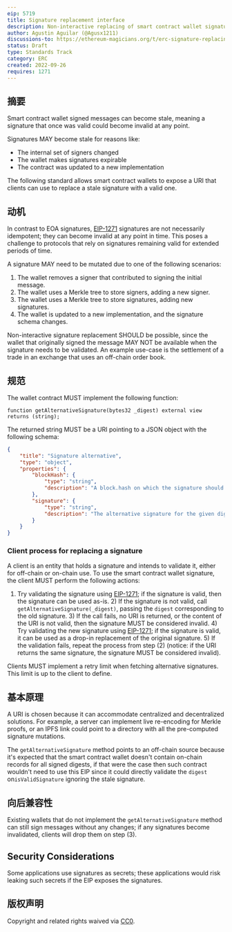 ```yaml
---
eip: 5719
title: Signature replacement interface
description: Non-interactive replacing of smart contract wallet signatures that became stale due to configuration changes.
author: Agustin Aguilar (@Agusx1211)
discussions-to: https://ethereum-magicians.org/t/erc-signature-replacing-for-smart-contract-wallets/11059
status: Draft
type: Standards Track
category: ERC
created: 2022-09-26
requires: 1271
---
```


## 摘要

Smart contract wallet signed messages can become stale, meaning a signature that once was valid could become invalid at any point.

Signatures MAY become stale for reasons like:

* The internal set of signers changed
* The wallet makes signatures expirable
* The contract was updated to a new implementation

The following standard allows smart contract wallets to expose a URI that clients can use to replace a stale signature with a valid one.

## 动机

In contrast to EOA signatures, [EIP-1271](./eip-1271.md) signatures are not necessarily idempotent; they can become invalid at any point in time. This poses a challenge to protocols that rely on signatures remaining valid for extended periods of time.

A signature MAY need to be mutated due to one of the following scenarios:

1. The wallet removes a signer that contributed to signing the initial message.
2. The wallet uses a Merkle tree to store signers, adding a new signer.
3. The wallet uses a Merkle tree to store signatures, adding new signatures.
4. The wallet is updated to a new implementation, and the signature schema changes.

Non-interactive signature replacement SHOULD be possible, since the wallet that originally signed the message MAY NOT be available when the signature needs to be validated. An example use-case is the settlement of a trade in an exchange that uses an off-chain order book.

## 规范

The wallet contract MUST implement the following function:

```solidity
function getAlternativeSignature(bytes32 _digest) external view returns (string);
```

The returned string MUST be a URI pointing to a JSON object with the following schema:

```json
{
    "title": "Signature alternative",
    "type": "object",
    "properties": {
        "blockHash": {
            "type": "string",
            "description": "A block.hash on which the signature should be valid."
        },
        "signature": {
            "type": "string",
            "description": "The alternative signature for the given digest."
        }
    }
}
```

### Client process for replacing a signature

A client is an entity that holds a signature and intends to validate it, either for off-chain or on-chain use. To use the smart contract wallet signature, the client MUST perform the following actions:

1) Try validating the signature using [EIP-1271](./eip-1271.md); if the signature is valid, then the signature can be used as-is. 2) If the signature is not valid, call `getAlternativeSignature(_digest)`, passing the `digest` corresponding to the old signature. 3) If the call fails, no URI is returned, or the content of the URI is not valid, then the signature MUST be considered invalid. 4) Try validating the new signature using [EIP-1271](./eip-1271.md); if the signature is valid, it can be used as a drop-in replacement of the original signature. 5) If the validation fails, repeat the process from step (2) (notice: if the URI returns the same signature, the signature MUST be considered invalid).

Clients MUST implement a retry limit when fetching alternative signatures. This limit is up to the client to define.

## 基本原理

A URI is chosen because it can accommodate centralized and decentralized solutions. For example, a server can implement live re-encoding for Merkle proofs, or an IPFS link could point to a directory with all the pre-computed signature mutations.

The `getAlternativeSignature` method points to an off-chain source because it's expected that the smart contract wallet doesn't contain on-chain records for all signed digests, if that were the case then such contract wouldn't need to use this EIP since it could directly validate the `digest` on`isValidSignature` ignoring the stale signature.

## 向后兼容性

Existing wallets that do not implement the `getAlternativeSignature` method can still sign messages without any changes; if any signatures become invalidated, clients will drop them on step (3).

## Security Considerations

Some applications use signatures as secrets; these applications would risk leaking such secrets if the EIP exposes the signatures.

## 版权声明

Copyright and related rights waived via [CC0](../LICENSE.md).
